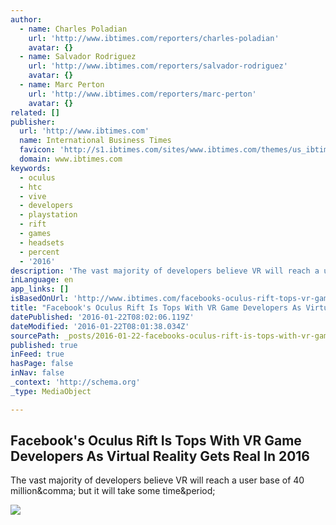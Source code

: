 ```yaml
---
author:
  - name: Charles Poladian
    url: 'http://www.ibtimes.com/reporters/charles-poladian'
    avatar: {}
  - name: Salvador Rodriguez
    url: 'http://www.ibtimes.com/reporters/salvador-rodriguez'
    avatar: {}
  - name: Marc Perton
    url: 'http://www.ibtimes.com/reporters/marc-perton'
    avatar: {}
related: []
publisher:
  url: 'http://www.ibtimes.com'
  name: International Business Times
  favicon: 'http://s1.ibtimes.com/sites/www.ibtimes.com/themes/us_ibtimes/favicon.ico'
  domain: www.ibtimes.com
keywords:
  - oculus
  - htc
  - vive
  - developers
  - playstation
  - rift
  - games
  - headsets
  - percent
  - '2016'
description: 'The vast majority of developers believe VR will reach a user base of 40 million, but it will take some time.'
inLanguage: en
app_links: []
isBasedOnUrl: 'http://www.ibtimes.com/facebooks-oculus-rift-tops-vr-game-developers-virtual-reality-gets-real-2016-2272856'
title: "Facebook's Oculus Rift Is Tops With VR Game Developers As Virtual Reality Gets Real In 2016"
datePublished: '2016-01-22T08:02:06.119Z'
dateModified: '2016-01-22T08:01:38.034Z'
sourcePath: _posts/2016-01-22-facebooks-oculus-rift-is-tops-with-vr-game-developers-as-vi.md
published: true
inFeed: true
hasPage: false
inNav: false
_context: 'http://schema.org'
_type: MediaObject

---
```

<article style=""><h1>Facebook's Oculus Rift Is Tops With VR Game Developers As Virtual Reality Gets Real In 2016</h1><p>The vast majority of developers believe VR will reach a user base of 40 million&amp;comma; but it will take some time&amp;period;</p><img src="http://s1.ibtimes.com/sites/www.ibtimes.com/files/2016/01/20/virtual-reality-2016.jpg" /></article>